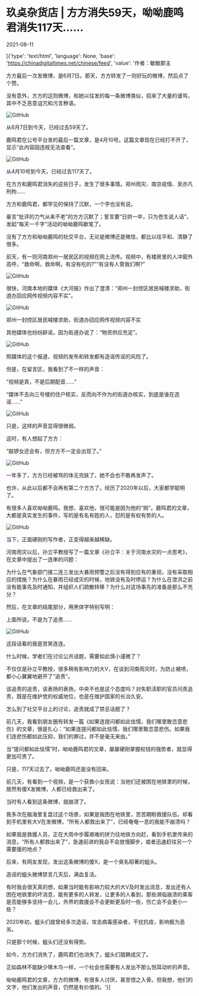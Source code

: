 # 玖奌杂货店 | 方方消失59天，呦呦鹿鸣君​消失117天……

2021-08-11

[{'type': 'text/html', 'language': None, 'base': 'https://chinadigitaltimes.net/chinese/feed', 'value': '作者：敏敏郡主

方方最后一次发微博，是6月7日。那天，方方转发了一则好玩的微博，然后点了个赞。

没有意外，方方的这则微博，和她以往发的每一条微博类似，招来了大量的谩骂，其中不乏恶意诅咒和污言秽语。

![GitHub](https://cdtmedia.asuscomm.com/assets/images/b/1/b11455df/a50eda37.png)

从6月7日到今天，已经过去59天了。

鹿鸣君在公号平台发的最后一篇文章，是4月10号。这篇文章现在已经打不开了，显示“此内容因违规无法查看”。

![GitHub](https://cdtmedia.asuscomm.com/assets/images/b/1/b11455df/8e6fcaa1.jpeg)

从4月10号到今天，已经过去117天了。

在方方和鹿鸣君消失的这些日子，发生了很多事情。郑州雨灾、南京疫情、吴亦凡刑拘……

方方和鹿鸣君，都罕见的保持了沉默，一个字也没有说。

豪言“批评的力气从来不老”的方方沉默了；誓言要“日拱一卒，只为苍生说人话”，发起“每天一千字”活动的呦呦鹿鸣歇笔了。

没有了方方和呦呦鹿鸣的社交平台，无论是微博还是微信，都比以往平和、清静了很多。

前天，有一则河南郑州一居民区的视频在网上流传。视频中，有楼房里的人冲窗外高呼，“救命啊，救命啊，有没有吃的?”“有没有人管我们啊?”

![GitHub](https://cdtmedia.asuscomm.com/assets/images/b/1/b11455df/8f3aca69.png)

很快，河南本地的媒体《大河报》作出了澄清：“郑州一封控区居民喊楼求助，街道办回应网传视频内容不实”。

![GitHub](https://cdtmedia.asuscomm.com/assets/images/b/1/b11455df/f1a159e6.png)



郑州一封控区居民喊楼求助，街道办回应网传视频内容不实



其他媒体也纷纷辟谣，因为街道办说了：“物资供应充足”。

![GitHub](https://cdtmedia.asuscomm.com/assets/images/b/1/b11455df/8df55dde.jpeg)

照媒体的这个报道，视频的发布和转发都有造谣传谣的风险了。

但是，在留言区，我看到了不一样的声音：

“视频是真，不是后期配音……”

“媒体不去向三号楼的住户核实，反而向不作为的街道办核实，到底是谁在造谣……”

![GitHub](https://cdtmedia.asuscomm.com/assets/images/b/1/b11455df/ff503c4c.jpeg)

只是，这样的声音显得很微弱。

这时，有人想起了方方：

“敲锣女还会有，但方方不一定会出现了。”

![GitHub](https://cdtmedia.asuscomm.com/assets/images/b/1/b11455df/f099bb8d.jpeg)

一年多了，方方已经被骂的体无完肤了，她不会也不敢再发声了。

也许，从此以后都不会再有第二个方方了。经历了2020年以后，大家都学聪明了。

有很多人喜欢呦呦鹿鸣。我想，喜欢他，很可能是因为他的“刚”。鹿鸣君的文章，大都是真实发生的事件，写的是有名有姓的人，怼的是有权有势的人。

![GitHub](https://cdtmedia.asuscomm.com/assets/images/b/1/b11455df/be6f58ce.jpeg)

当下，正面硬刚的写作者，正变得越来越稀缺。

河南雨灾以后，孙立平教授写了一篇文章《孙立平：关于河南水灾的一点思考》，在文章中提出了一连串的问题：

为什么在气象部门接二连三发出大暴雨预警之后没有得到应有的重视，没有采取相应的措施？为什么在暴雨已经成灾的时候，地铁没有及时停运？为什么在泄洪之前没有能事先及时通知，并组织人们疏散转移？为什么对这场事先的准备是那么不充分？

然后，在文章的结尾部分，用黑体字特别写明：

上面所说，不是为了追责……

![GitHub](https://cdtmedia.asuscomm.com/assets/images/b/1/b11455df/f236b502.jpeg)

这段话看的我是苦笑连连。

什么时候，学者们在讨论公共话题，需要如此慎小谨微了？

不仅仅是孙立平教授，很多稍有影响力的大V，在谈到河南雨灾时，为防止被喷，都小心翼翼地避开了“追责”。

该追责的追责，该表扬的表扬，中央不也是这个态度吗？对失职渎职的官员问责追责，既是在维护党的权威地位，也是在维护国家的长治久安。

怎么到了社交平台上的讨论，追责就成了禁忌话题了？

前几天，我看到朋友圈有转发一篇《如果连提问都如此怯懦，我们哪里敢恣意悲伤》的文章，很是扎心：“如果连提问都如此怯懦，我们哪里敢恣意悲伤。如果我们连悲伤都如此压抑，我们的罪过，并不是毫无来由。”

当“提问都如此怯懦”时，呦呦鹿鸣君的文章，屡屡硬刚掌握权钱的强势者，就显得更加可贵了。

只是，117天过去了，呦呦鹿鸣还是没有回来。

前几天，有看到一个视频，是一个获救小女孩说：当他们还被困在地铁里的时候，居然有傻X发微博，人都已经救出来了。

当时有人看到这条微博，就崩溃了。

我多次在脑海里复盘过这个场景，如果是我困在地铁里，苦苦期盼救援队伍，却看到手机里有大V在发微博，“所有人都救出来了”，已经奄奄一息的我能不崩溃吗？

如果我是救援人员，正在大雨中步履艰难的拼力往地铁方向赶，看到手机里传来的消息，“所有人都救出来了”，急速前进的我会不会放慢脚步，或者迅速赶往另一个需要援的地点？

后来，有网友发现，发出这条微博的傻X，是一个臭名昭著的蛆头。

造谣的蛆头微博禁言几天后，满血复活。

有时我会很天真的想，如果当时能有影响力较大的大V及时发出消息，发出还有人困在地铁里的坏消息，能有更多的人转发，让更多的人看到，那些濒临崩溃的乘客是否能够多坚持一会儿，外界的救援会不会更断更及时一些，伤亡会不会更小一些？

2020年初，蛆头们就曾经多次造谣，攻击病毒感染者，干扰抗疫，影响极为恶劣。

只是那个时候，蛆头们还没有得势。

如今，方方们消失了，鹿鸣君们也消失了，蛆头们猖獗成灾了。

正如森林不能缺少啄木鸟一样，一个社会也需要有人发出不那么悦耳动听的声音。

呦呦鹿鸣君的文章，方方的微博，有很多人讨厌，甚至恨之入骨。但我想，他们的文字，他们发出的声音，仍然是有价值的。'}]
